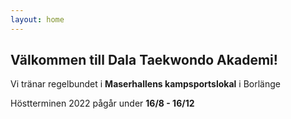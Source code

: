 ```yaml
---
layout: home
---
```



## Välkommen till Dala Taekwondo Akademi!

Vi tränar regelbundet i **Maserhallens kampsportslokal** i Borlänge

Höstterminen 2022 pågår under **16/8 - 16/12**

